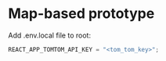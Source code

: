 # Map-based prototype

Add .env.local file to root:

```js
REACT_APP_TOMTOM_API_KEY = "<tom_tom_key>";
```
